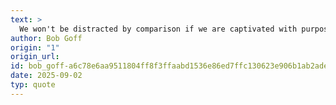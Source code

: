 ```yaml
---
text: >
  We won't be distracted by comparison if we are captivated with purpose.
author: Bob Goff
origin: "1"
origin_url: 
id: bob_goff-a6c78e6aa9511804ff8f3ffaabd1536e86ed7ffc130623e906b1ab2adeabbec0
date: 2025-09-02
typ: quote
---
```

